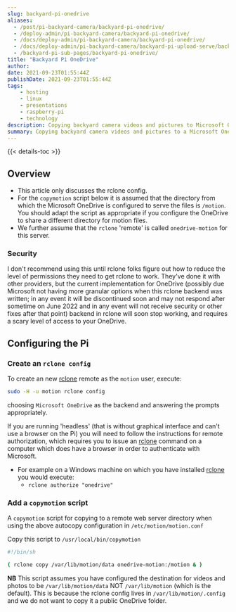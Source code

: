 ```yaml
---
slug: backyard-pi-onedrive
aliases:
  - /post/pi-backyard-camera/backyard-pi-onedrive/
  - /deploy-admin/pi-backyard-camera/backyard-pi-onedrive/
  - /docs/deploy-admin/pi-backyard-camera/backyard-pi-onedrive/
  - /docs/deploy-admin/pi-backyard-camera/backyard-pi-upload-serve/backyard-pi-onedrive/
  - /backyard-pi-sub-pages/backyard-pi-onedrive/
title: "Backyard Pi OneDrive"
author:
date: 2021-09-23T01:55:44Z
publishDate: 2021-09-23T01:55:44Z
tags:
    - hosting
    - linux
    - presentations
    - raspberry-pi
    - technology
description: Copying backyard camera videos and pictures to Microsoft OneDrive using rclone
summary: Copying backyard camera videos and pictures to a Microsoft OneDrive using rclone
---
```


{{< details-toc >}}

## Overview

* This article only discusses the rclone config.
* For the ``copymotion`` script below it is assumed that the directory from which the Microsoft OneDrive is configured to serve the files is ``/motion``.  You should adapt the script as appropriate if you configure the OneDrive to share a different directory for motion files.
* We further assume that the ``rclone`` 'remote' is called ``onedrive-motion`` for this server.

### Security

I don't recommend using this until rclone folks figure out how to reduce the level of permissions they need to get rclone to work. They've done it with other providers, but the current implementation for OneDrive (possibly due Microsoft not having more granular options when this rclone backend was written; in any event it will be discontinued soon and may not respond after sometime on June 2022 and in any event will not receive security or other fixes after that point) backend in rclone will soon stop working, and requires a scary level of access to your OneDrive.

## Configuring the Pi

### Create an ``rclone config``

To create an new [rclone](https://rclone.org) remote as the ``motion`` user, execute:

```bash
sudo -H -u motion rclone config
```

choosing ``Microsoft OneDrive`` as the backend and answering the prompts appropriately.

If you are running 'headless' (that is without graphical interface and can't use a browser on the Pi) you will need to follow the instructions for remote authorization, which requires you to issue an [rclone](https://rclone.org) command on a computer which does have a browser in order to authenticate with Microsoft.

* For example on a Windows machine on which you have installed [rclone](https://rclone.org) you would execute:
  * ``rclone authorize "onedrive"``

### Add a ``copymotion`` script

A ``copymotion`` script for copying to a remote web server directory when using the above autocopy configuration in ``/etc/motion/motion.conf``

Copy this script to ``/usr/local/bin/copymotion``

```bash
#!/bin/sh

( rclone copy /var/lib/motion/data onedrive-motion:/motion & )
```

**NB** This script assumes you have configured the destination for videos and photos to be ``/var/lib/motion/data`` NOT ``/var/lib/motion`` (which is the default). This is because the rclone config lives in ``/var/lib/motion/.config`` and we do not want to copy it a public OneDrive folder.
